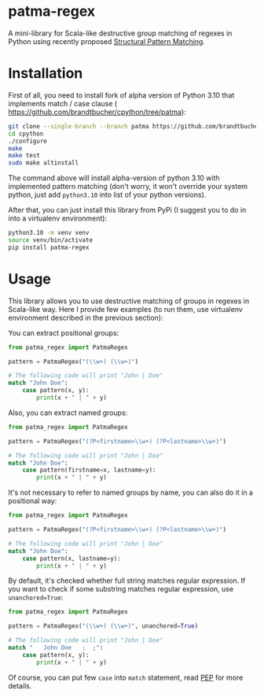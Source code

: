 # patma-regex
A mini-library for Scala-like destructive group matching of regexes in Python using recently proposed [Structural Pattern Matching](https://www.python.org/dev/peps/pep-0622/).

# Installation
First of all, you need to install fork of alpha version of Python 3.10 that implements match / case clause ( https://github.com/brandtbucher/cpython/tree/patma):
```bash
git clone --single-branch --branch patma https://github.com/brandtbucher/cpython.git
cd cpython
./configure
make
make test
sudo make altinstall
```
The command above will install alpha-version of python 3.10 with implemented pattern matching (don't worry, it won't override your system python, just add `python3.10` into list of your python versions).

After that, you can just install this library from PyPi (I suggest you to do in into a virtualenv environment):
```bash
python3.10 -m venv venv
source venv/bin/activate
pip install patma-regex
```

# Usage
This library allows you to use destructive matching of groups in regexes in Scala-like way. Here I provide few examples (to run them, use virtualenv environment described in the previous section):

You can extract positional groups:
```python
from patma_regex import PatmaRegex

pattern = PatmaRegex("(\\w+) (\\w+)")

# The following code will print "John | Doe"
match "John Doe":
    case pattern(x, y):
        print(x + " | " + y)
```

Also, you can extract named groups:
```python
from patma_regex import PatmaRegex

pattern = PatmaRegex("(?P<firstname>\\w+) (?P<lastname>\\w+)")

# The following code will print "John | Doe"
match "John Doe":
    case pattern(firstname=x, lastname=y):
        print(x + " | " + y)
```

It's not necessary to refer to named groups by name, you can also do it in a positional way:
```python
from patma_regex import PatmaRegex

pattern = PatmaRegex("(?P<firstname>\\w+) (?P<lastname>\\w+)")

# The following code will print "John | Doe"
match "John Doe":
    case pattern(x, lastname=y):
        print(x + " | " + y)
```
By default, it's checked whether full string matches regular expression. If you want to check if some substring matches regular expression, use `unanchored=True`:
```python
from patma_regex import PatmaRegex

pattern = PatmaRegex("(\\w+) (\\w+)", unanchored=True)

# The following code will print "John | Doe"
match "   John Doe   ;  ;":
    case pattern(x, y):
        print(x + " | " + y)
```

Of course, you can put few `case` into `match` statement, read [PEP](https://www.python.org/dev/peps/pep-0622/) for more details.
